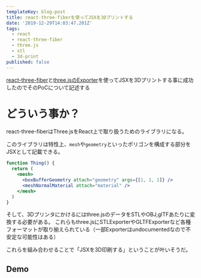```yaml
---
templateKey: blog-post
title: react-three-fiberを使ってJSXを3Dプリントする
date: '2019-12-29T14:03:47.201Z'
tags:
  - react
  - react-three-fiber
  - three.js
  - stl
  - 3d-print
published: false
---
```


[react-three-fiber](https://github.com/react-spring/react-three-fiber)と[three.jsのExporter](https://github.com/mrdoob/three.js/blob/dev/examples/jsm/exporters/)を使ってJSXを3Dプリントする事に成功したのでそのPoCについて記述する

# どういう事か？

react-three-fiberはThree.jsをReact上で取り扱うためのライブラリになる。

このライブラリは特性上、`mesh`や`geometry`といったポリゴンを構成する部分をJSXとして記載できる。

```jsx
function Thing() {
  return (
    <mesh>
      <boxBufferGeometry attach="geometry" args={[1, 1, 1]} />
      <meshNormalMaterial attach="material" />
    </mesh>
  )
}
```

そして、3Dプリンタにかけるにはthree.jsのデータをSTLやOBJ,glTFあたりに変換する必要がある。
これらもthree.jsにSTLExporterやGLTFExporterなど各種フォーマットが取り揃えられている（一部Exporterはundocumentedなので不安定な可能性はある）

これらを組み合わせることで「JSXを3D印刷する」ということが叶いそうだ。

## Demo

